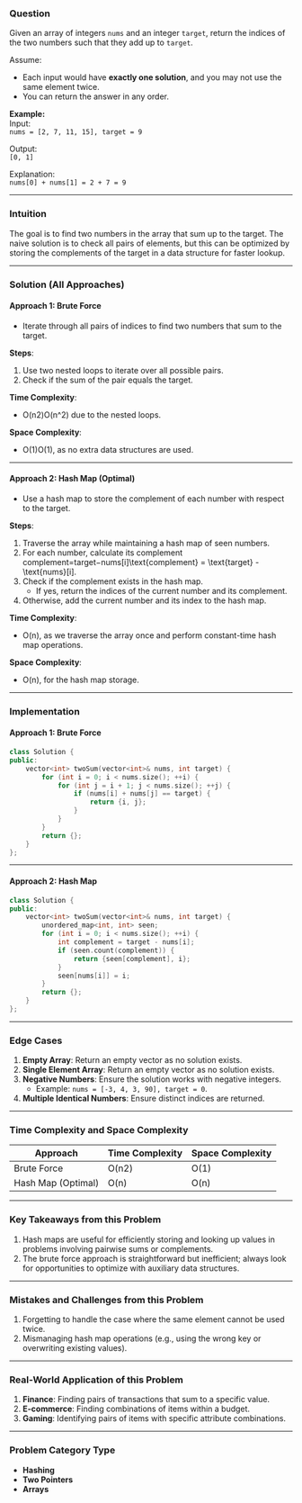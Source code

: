 ### **Question**

Given an array of integers `nums` and an integer `target`, return the indices of the two numbers such that they add up to `target`.

Assume:

- Each input would have **exactly one solution**, and you may not use the same element twice.
- You can return the answer in any order.

**Example:**  
Input:  
`nums = [2, 7, 11, 15], target = 9`

Output:  
`[0, 1]`

Explanation:  
`nums[0] + nums[1] = 2 + 7 = 9`

---

### **Intuition**

The goal is to find two numbers in the array that sum up to the target. The naive solution is to check all pairs of elements, but this can be optimized by storing the complements of the target in a data structure for faster lookup.

---

### **Solution (All Approaches)**

#### **Approach 1: Brute Force**

- Iterate through all pairs of indices to find two numbers that sum to the target.

**Steps**:

1. Use two nested loops to iterate over all possible pairs.
2. Check if the sum of the pair equals the target.

**Time Complexity**:

- O(n2)O(n^2) due to the nested loops.

**Space Complexity**:

- O(1)O(1), as no extra data structures are used.

---

#### **Approach 2: Hash Map (Optimal)**

- Use a hash map to store the complement of each number with respect to the target.

**Steps**:

1. Traverse the array while maintaining a hash map of seen numbers.
2. For each number, calculate its complement complement=target−nums[i]\text{complement} = \text{target} - \text{nums}[i].
3. Check if the complement exists in the hash map.
    - If yes, return the indices of the current number and its complement.
4. Otherwise, add the current number and its index to the hash map.

**Time Complexity**:

- O(n), as we traverse the array once and perform constant-time hash map operations.

**Space Complexity**:

- O(n), for the hash map storage.

---

### **Implementation**

#### **Approach 1: Brute Force**

```cpp
class Solution {
public:
    vector<int> twoSum(vector<int>& nums, int target) {
        for (int i = 0; i < nums.size(); ++i) {
            for (int j = i + 1; j < nums.size(); ++j) {
                if (nums[i] + nums[j] == target) {
                    return {i, j};
                }
            }
        }
        return {};
    }
};
```

---

#### **Approach 2: Hash Map**

```cpp
class Solution {
public:
    vector<int> twoSum(vector<int>& nums, int target) {
        unordered_map<int, int> seen;
        for (int i = 0; i < nums.size(); ++i) {
            int complement = target - nums[i];
            if (seen.count(complement)) {
                return {seen[complement], i};
            }
            seen[nums[i]] = i;
        }
        return {};
    }
};
```

---

### **Edge Cases**

1. **Empty Array**: Return an empty vector as no solution exists.
2. **Single Element Array**: Return an empty vector as no solution exists.
3. **Negative Numbers**: Ensure the solution works with negative integers.
    - Example: `nums = [-3, 4, 3, 90], target = 0`.
4. **Multiple Identical Numbers**: Ensure distinct indices are returned.

---

### **Time Complexity and Space Complexity**

| Approach           | Time Complexity | Space Complexity |
| ------------------ | --------------- | ---------------- |
| Brute Force        | O(n2)           | O(1)             |
| Hash Map (Optimal) | O(n)            | O(n)             |

---

### **Key Takeaways from this Problem**

1. Hash maps are useful for efficiently storing and looking up values in problems involving pairwise sums or complements.
2. The brute force approach is straightforward but inefficient; always look for opportunities to optimize with auxiliary data structures.

---

### **Mistakes and Challenges from this Problem**

1. Forgetting to handle the case where the same element cannot be used twice.
2. Mismanaging hash map operations (e.g., using the wrong key or overwriting existing values).

---

### **Real-World Application of this Problem**

1. **Finance**: Finding pairs of transactions that sum to a specific value.
2. **E-commerce**: Finding combinations of items within a budget.
3. **Gaming**: Identifying pairs of items with specific attribute combinations.

---

### **Problem Category Type**

- **Hashing**
- **Two Pointers**
- **Arrays**

